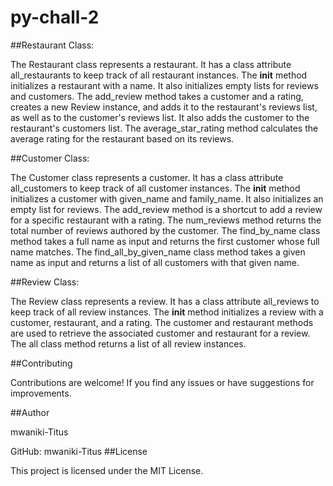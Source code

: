 # py-chall-2
##Restaurant Class:

The Restaurant class represents a restaurant. It has a class attribute all_restaurants to keep track of all restaurant instances.
The __init__ method initializes a restaurant with a name. It also initializes empty lists for reviews and customers.
The add_review method takes a customer and a rating, creates a new Review instance, and adds it to the restaurant's reviews list, as well as to the customer's reviews list. It also adds the customer to the restaurant's customers list.
The average_star_rating method calculates the average rating for the restaurant based on its reviews.

##Customer Class:

The Customer class represents a customer. It has a class attribute all_customers to keep track of all customer instances.
The __init__ method initializes a customer with given_name and family_name. It also initializes an empty list for reviews.
The add_review method is a shortcut to add a review for a specific restaurant with a rating.
The num_reviews method returns the total number of reviews authored by the customer.
The find_by_name class method takes a full name as input and returns the first customer whose full name matches.
The find_all_by_given_name class method takes a given name as input and returns a list of all customers with that given name.

##Review Class:

The Review class represents a review. It has a class attribute all_reviews to keep track of all review instances.
The __init__ method initializes a review with a customer, restaurant, and a rating.
The customer and restaurant methods are used to retrieve the associated customer and restaurant for a review.
The all class method returns a list of all review instances.

##Contributing

Contributions are welcome! If you find any issues or have suggestions for improvements.

##Author

mwaniki-Titus

GitHub: 
mwaniki-Titus
##License

This project is licensed under the MIT License.